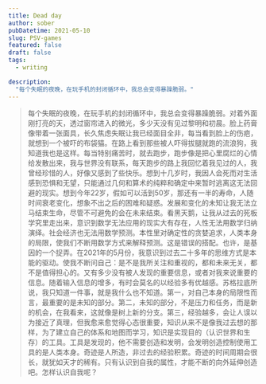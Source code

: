 ```yaml
---
title: Dead day
author: sober
pubDatetime: 2021-05-10
slug: PSV-games
featured: false
draft: false
tags:
  - writing

description:
  "每个失眠的夜晚，在玩手机的封闭循环中，我总会变得暴躁脆弱。"
---
```


>每个失眠的夜晚，在玩手机的封闭循环中，我总会变得暴躁脆弱。对着外面刚打亮的天，透过窗帘进入的微光，多少天没有见过黎明和初晨。脸上药膏像带着一张面具，长久焦虑失眠让我已经面目全非，每当看到脸上的伤疤，就想到一个被吓的布袋猫。在路上看到那些被人吓得拔腿就跑的流浪狗，我知道我也是这样。每当特别痛苦时，就去跑步，跑步像是把心里腐烂的心情给发散出来，我与世界没有联系，每天跑步的路上我回忆着我见过的人，我曾经珍惜的人，好像又感到了些快乐。想到十几岁时，我因人会死而对生活感到恐惧和无望，只能通过几何和算术的纯粹和确定中来暂时逃离这无法回避的现实。想到今年22岁，假如可以活到50岁，那还有一半的寿命，人随时间衰老变化，想象不出之后的困难和疑惑。发展和变化的未知让我无法立马结束生命，尽管不可避免的会在未来结束。看黑天鹅，让我从过去的死板学究里走出来，意识到数学无法应用的现实大有存在，人性无法用数学归纳演绎。社会经济也无法用数学预测。本性里对确定性的贪婪追求，人类本身的局限，使我们不断用数学方式来解释预测。这是错误的搭配。也许，是基因的一个捉弄。在2021年的5月份，我意识到过去二十多年的思维方式是本能的驱动。使我不断问自己：是不是我所关注和重视的，都和未来无关，都不是值得担心的。又有多少没有被人发现的重要信息，或者对我来说重要的信息。随着输入信息的增多，有时会莫名的以经验多有优越感。苏格拉底所说，我只知道一件事，就是我什么也不知道。第一，对自己本身的局限性而言，最重要的是未知的部分。第二，未知的部分，不是压力和任务，而是新的机会，在我看来，这就像是树上新的分支。第三，经验越多，会让人误以为接近了真理，但我愈来愈觉得心态很重要，知识从来不是像我过去想的那样，为了建立自己的体系和地图而学习，知识是实现目的（认识世界和生存）的工具。工具是发现的，他不需要创造和发明，会发明创造控制使用工具的是人类本身。奇迹是人所造，非过去的经验积累。奇迹的时间周期会很长，就犹如天才的稀有。只有认识到自我的属性，才能不断的向外延伸创造吧。怎样认识自我呢？

